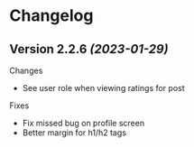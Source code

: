 Changelog
==========

Version 2.2.6 *(2023-01-29)*
----------------------------

Changes
 * See user role when viewing ratings for post

Fixes
 * Fix missed bug on profile screen
 * Better margin for h1/h2 tags
